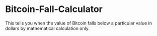 # Bitcoin-Fall-Calculator
This tells you when the value of Bitcoin falls below a particular value in dollars by mathematical calculation only.
